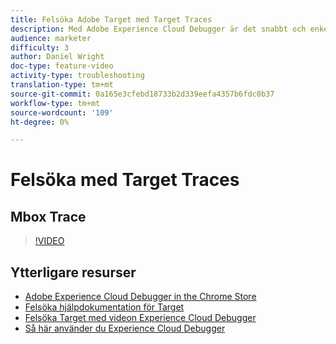 ```yaml
---
title: Felsöka Adobe Target med Target Traces
description: Med Adobe Experience Cloud Debugger är det snabbt och enkelt att förstå Target-implementeringen. Lär dig hur du autentiserar dig i Experience Cloud och använder det kraftfulla Target Traces-verktyget för att inspektera din aktivitet, dina målgruppskvalifikationer och din besökarprofil.
audience: marketer
difficulty: 3
author: Daniel Wright
doc-type: feature-video
activity-type: troubleshooting
translation-type: tm+mt
source-git-commit: 0a165e3cfebd18733b2d339eefa4357b6fdc0b37
workflow-type: tm+mt
source-wordcount: '109'
ht-degree: 0%

---
```



# Felsöka med Target Traces

## Mbox Trace

>[!VIDEO](https://video.tv.adobe.com/v/23113/?quality=12)

## Ytterligare resurser

* [Adobe Experience Cloud Debugger in the Chrome Store](https://chrome.google.com/webstore/detail/adobe-experience-cloud-de/ocdmogmohccmeicdhlhhgepeaijenapj)
* [Felsöka hjälpdokumentation för Target](https://docs.adobe.com/content/help/en/target/using/troubleshoot/troubleshooting-target.html)
* [Felsöka Target med videon Experience Cloud Debugger](troubleshoot-with-the-experience-cloud-debugger.md)
* [Så här använder du Experience Cloud Debugger](https://docs.adobe.com/content/help/en/core-services-learn/tutorials/debugger/use-the-experience-cloud-debugger.html)